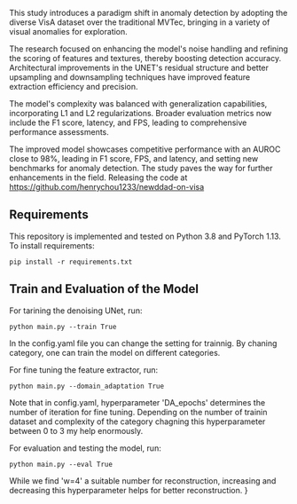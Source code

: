 This study introduces a paradigm shift in anomaly detection by adopting the diverse VisA dataset over the traditional MVTec, bringing in a variety of visual anomalies for exploration.

The research focused on enhancing the model's noise handling and refining the scoring of features and textures, thereby boosting detection accuracy. Architectural improvements in the UNET's residual structure and better upsampling and downsampling techniques have improved feature extraction efficiency and precision.

The model's complexity was balanced with generalization capabilities, incorporating L1 and L2 regularizations. Broader evaluation metrics now include the F1 score, latency, and FPS, leading to comprehensive performance assessments.

The improved model showcases competitive performance with an AUROC close to 98%, leading in F1 score, FPS, and latency, and setting new benchmarks for anomaly detection. The study paves the way for further enhancements in the field. Releasing the code at https://github.com/henrychou1233/newddad-on-visa

## Requirements
This repository is implemented and tested on Python 3.8 and PyTorch 1.13.
To install requirements:

```setup
pip install -r requirements.txt
```

## Train and Evaluation of the Model
For tarining the denoising UNet, run:

```train
python main.py --train True
```

In the config.yaml file you can change the setting for trainnig. By chaning category, one can train the model on different categories.

For fine tuning the feature extractor, run:

```domain_adaptation
python main.py --domain_adaptation True
```
Note that in config.yaml, hyperparameter 'DA_epochs' determines the number of iteration for fine tuning. Depending on the number of trainin dataset and complexity of the category chagning this hyperparameter between 0 to 3 my help enormously.

For evaluation and testing the model, run:
```eval
python main.py --eval True
```
While we find 'w=4' a suitable number for reconstruction, increasing and decreasing this hyperparameter helps for better reconstruction.
}
